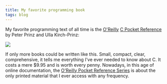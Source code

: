 ```yaml
---
title: My favorite programming book
tags: blog
---
```


My favorite programming text of all time is the [O'Reilly](http://oreilly.com/) [C Pocket Reference](http://www.oreilly.com/catalog/cpr) by Peter Prinz and Ulla Kirch-Prinz:

![](/system/images/legacy/C-Pocket-Reference.jpg)

If only more books could be written like this. Small, compact, clear, comprehensive, it tells me everything I've ever needed to know about C. It costs a mere \$9.95 and is worth every penny. Nowadays, in this age of online documentation, the [O'Reilly Pocket Reference Series](http://pocketrefs.oreilly.com/) is about the only printed material that I ever access with any frequency.
